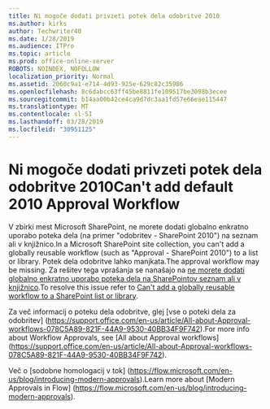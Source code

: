 ```yaml
---
title: Ni mogoče dodati privzeti potek dela odobritve 2010
ms.author: kirks
author: Techwriter40
ms.date: 1/28/2019
ms.audience: ITPro
ms.topic: article
ms.prod: office-online-server
ROBOTS: NOINDEX, NOFOLLOW
localization_priority: Normal
ms.assetid: 2060c9a1-e714-4d93-925e-629c82c35986
ms.openlocfilehash: 8c6dabcc63ff45be8811fe109517be3098b3ecee
ms.sourcegitcommit: b14aa00b42ce4ca9d7dc3aa1fd57e66eae115447
ms.translationtype: MT
ms.contentlocale: sl-SI
ms.lasthandoff: 03/28/2019
ms.locfileid: "30951125"
---
```

# <a name="cant-add-default-2010-approval-workflow"></a><span data-ttu-id="8526b-102">Ni mogoče dodati privzeti potek dela odobritve 2010</span><span class="sxs-lookup"><span data-stu-id="8526b-102">Can't add default 2010 Approval Workflow</span></span>

<span data-ttu-id="8526b-103">V zbirki mest Microsoft SharePoint, ne morete dodati globalno enkratno uporabo poteka dela (na primer "odobritev - SharePoint 2010") na seznam ali v knjižnico.</span><span class="sxs-lookup"><span data-stu-id="8526b-103">In a Microsoft SharePoint site collection, you can't add a globally reusable workflow (such as "Approval - SharePoint 2010") to a list or library.</span></span> <span data-ttu-id="8526b-104">Potek dela odobritve lahko manjkata.</span><span class="sxs-lookup"><span data-stu-id="8526b-104">The approval workflow may be missing.</span></span> <span data-ttu-id="8526b-105">Za rešitev tega vprašanja se nanašajo na [ne morete dodati globalno enkratno uporabo poteka dela na SharePointov seznam ali v knjižnico](https://support.microsoft.com/help/4467263/sharepoint-designer-2013-shows-empty-wfpub-library).</span><span class="sxs-lookup"><span data-stu-id="8526b-105">To resolve this issue refer to [Can't add a globally reusable workflow to a SharePoint list or library](https://support.microsoft.com/help/4467263/sharepoint-designer-2013-shows-empty-wfpub-library).</span></span> 

<span data-ttu-id="8526b-106">Za več informacij o poteku dela odobritve, glej [vse o poteki dela za odobritev] (https://support.office.com/en-us/article/All-about-Approval-workflows-078C5A89-821F-44A9-9530-40BB34F9F742).</span><span class="sxs-lookup"><span data-stu-id="8526b-106">For more info about Workflow Approvals, see [All about Approval workflows] (https://support.office.com/en-us/article/All-about-Approval-workflows-078C5A89-821F-44A9-9530-40BB34F9F742).</span></span> 
 
<span data-ttu-id="8526b-107">Več o [sodobne homologacij v tok] (https://flow.microsoft.com/en-us/blog/introducing-modern-approvals).</span><span class="sxs-lookup"><span data-stu-id="8526b-107">Learn more about [Modern Approvals in Flow] (https://flow.microsoft.com/en-us/blog/introducing-modern-approvals).</span></span> 
  